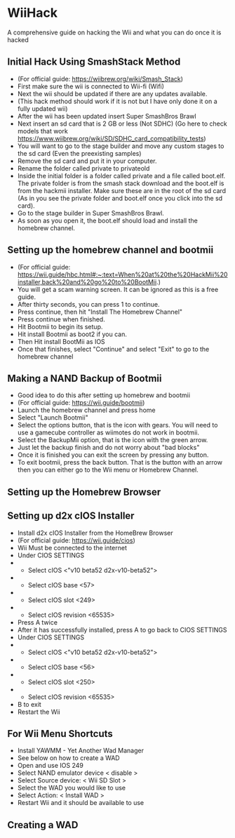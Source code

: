 # WiiHack
A comprehensive guide on hacking the Wii and what you can do once it is hacked

## Initial Hack Using SmashStack Method
- (For official guide: https://wiibrew.org/wiki/Smash_Stack)
- First make sure the wii is connected to Wii-fi (Wifi)
- Next the wii should be updated if there are any updates available.
- (This hack method should work if it is not but I have only done it on a fully updated wii)
- After the wii has been updated insert Super SmashBros Brawl
- Next insert an sd card that is 2 GB or less (Not SDHC) (Go here to check models that work https://www.wiibrew.org/wiki/SD/SDHC_card_compatibility_tests)
- You will want to go to the stage builder and move any custom stages to the sd card (Even the preexisting samples)
- Remove the sd card and put it in your computer.
- Rename the folder called private to privateold 
- Inside the initial folder is a folder called private and a file called boot.elf. The private folder is from the smash stack download and the boot.elf is from the hackmii installer. Make sure these are in the root of the sd card (As in you see the private folder and boot.elf once you click into the sd card).
- Go to the stage builder in Super SmashBros Brawl.
- As soon as you open it, the boot.elf should load and install the homebrew channel.

## Setting up the homebrew channel and bootmii
- (For official guide: https://wii.guide/hbc.html#:~:text=When%20at%20the%20HackMii%20installer,back%20and%20go%20to%20BootMii.)
- You will get a scam warning screen. It can be ignored as this is a free guide.
- After thirty seconds, you can press 1 to continue.
- Press continue, then hit "Install The Homebrew Channel"
- Press continue when finished.
- Hit Bootmii to begin its setup.
- Hit install Bootmii as boot2 if you can.
- Then Hit install BootMii as IOS
- Once that finishes, select "Continue" and select "Exit" to go to the homebrew channel

## Making a NAND Backup of Bootmii
- Good idea to do this after setting up homebrew and bootmii
- (For official guide: https://wii.guide/bootmii)
- Launch the homebrew channel and press home
- Select "Launch Bootmii"
- Select the options button, that is the icon with gears. You will need to use a gamecube controller as wiimotes do not work in bootmii.
- Select the BackupMii option, that is the icon with the green arrow.
- Just let the backup finish and do not worry about "bad blocks"
- Once it is finished you can exit the screen by pressing any button.
- To exit bootmii, press the back button. That is the button with an arrow then you can either go to the Wii menu or Homebrew Channel.

## Setting up the Homebrew Browser

## Setting up d2x cIOS Installer
- Install d2x cIOS Installer from the HomeBrew Browser
- (For official guide: https://wii.guide/cios)
- Wii Must be connected to the internet
- Under CIOS SETTINGS
- - Select cIOS <"v10 beta52 d2x-v10-beta52">
- - Select cIOS base <57>
- - Select cIOS slot <249>
- - Select cIOS revision <65535>
- Press A twice
- After it has successfully installed, press A to go back to CIOS SETTINGS
- Under CIOS SETTINGS
- - Select cIOS <"v10 beta52 d2x-v10-beta52">
- - Select cIOS base <56>
- - Select cIOS slot <250>
- - Select cIOS revision <65535>
- B to exit
- Restart the Wii

## For Wii Menu Shortcuts
- Install YAWMM - Yet Another Wad Manager
- See below on how to create a WAD
- Open and use IOS 249
- Select NAND emulator device < disable >
- Select Source device: < Wii SD Slot >
- Select the WAD you would like to use
- Select Action: < Install WAD >
- Restart Wii and it should be available to use

## Creating a WAD